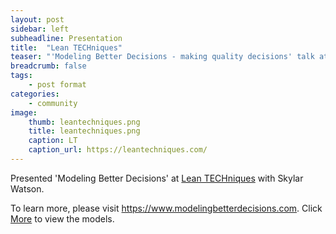 ```yaml
---
layout: post
sidebar: left
subheadline: Presentation
title:  "Lean TECHniques"
teaser: "'Modeling Better Decisions - making quality decisions' talk at Lean TECHniques in Des Moines, IA"
breadcrumb: false
tags:
    - post format
categories:
    - community
image:
    thumb: leantechniques.png
    title: leantechniques.png
    caption: LT
    caption_url: https://leantechniques.com/
---
```

Presented 'Modeling Better Decisions' at <a href='https://leantechniques.com/' target='new'>Lean TECHniques</a> with Skylar Watson.

To learn more, please visit <a href='https://www.modelingbetterdecisions.com' target='new'>https://www.modelingbetterdecisions.com</a>.  Click <a href='https://www.modelingbetterdecisions.com/more/' target='new'>More</a> to view the models.